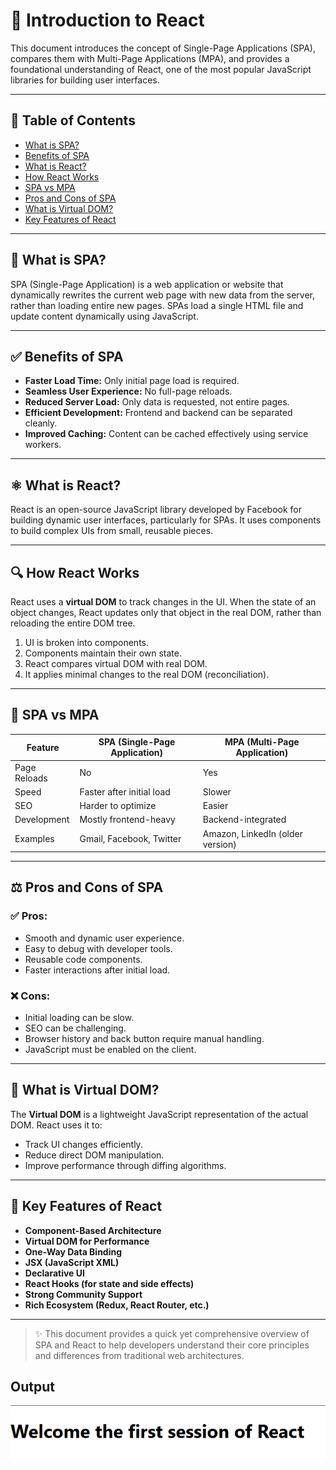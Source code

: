 # 📘 Introduction to React

This document introduces the concept of Single-Page Applications (SPA), compares them with Multi-Page Applications (MPA), and provides a foundational understanding of React, one of the most popular JavaScript libraries for building user interfaces.

---

## 🧾 Table of Contents

- [What is SPA?](#what-is-spa)
- [Benefits of SPA](#benefits-of-spa)
- [What is React?](#what-is-react)
- [How React Works](#how-react-works)
- [SPA vs MPA](#spa-vs-mpa)
- [Pros and Cons of SPA](#pros-and-cons-of-spa)
- [What is Virtual DOM?](#what-is-virtual-dom)
- [Key Features of React](#key-features-of-react)

---

## 🔹 What is SPA?

SPA (Single-Page Application) is a web application or website that dynamically rewrites the current web page with new data from the server, rather than loading entire new pages. SPAs load a single HTML file and update content dynamically using JavaScript.

---

## ✅ Benefits of SPA

- **Faster Load Time:** Only initial page load is required.
- **Seamless User Experience:** No full-page reloads.
- **Reduced Server Load:** Only data is requested, not entire pages.
- **Efficient Development:** Frontend and backend can be separated cleanly.
- **Improved Caching:** Content can be cached effectively using service workers.

---

## ⚛️ What is React?

React is an open-source JavaScript library developed by Facebook for building dynamic user interfaces, particularly for SPAs. It uses components to build complex UIs from small, reusable pieces.

---

## 🔍 How React Works

React uses a **virtual DOM** to track changes in the UI. When the state of an object changes, React updates only that object in the real DOM, rather than reloading the entire DOM tree.

1. UI is broken into components.
2. Components maintain their own state.
3. React compares virtual DOM with real DOM.
4. It applies minimal changes to the real DOM (reconciliation).

---

## 🔄 SPA vs MPA

| Feature                   | SPA (Single-Page Application) | MPA (Multi-Page Application)     |
|--------------------------|-------------------------------|----------------------------------|
| Page Reloads             | No                            | Yes                              |
| Speed                    | Faster after initial load      | Slower                           |
| SEO                      | Harder to optimize             | Easier                           |
| Development              | Mostly frontend-heavy          | Backend-integrated               |
| Examples                 | Gmail, Facebook, Twitter       | Amazon, LinkedIn (older version) |

---

## ⚖️ Pros and Cons of SPA

### ✅ Pros:
- Smooth and dynamic user experience.
- Easy to debug with developer tools.
- Reusable code components.
- Faster interactions after initial load.

### ❌ Cons:
- Initial loading can be slow.
- SEO can be challenging.
- Browser history and back button require manual handling.
- JavaScript must be enabled on the client.

---

## 🧠 What is Virtual DOM?

The **Virtual DOM** is a lightweight JavaScript representation of the actual DOM. React uses it to:
- Track UI changes efficiently.
- Reduce direct DOM manipulation.
- Improve performance through diffing algorithms.

---

## 🚀 Key Features of React

- **Component-Based Architecture**
- **Virtual DOM for Performance**
- **One-Way Data Binding**
- **JSX (JavaScript XML)**
- **Declarative UI**
- **React Hooks (for state and side effects)**
- **Strong Community Support**
- **Rich Ecosystem (Redux, React Router, etc.)**

---

> ✨ This document provides a quick yet comprehensive overview of SPA and React to help developers understand their core principles and differences from traditional web architectures.


## Output
![screenshot](screenshot/output1.png)